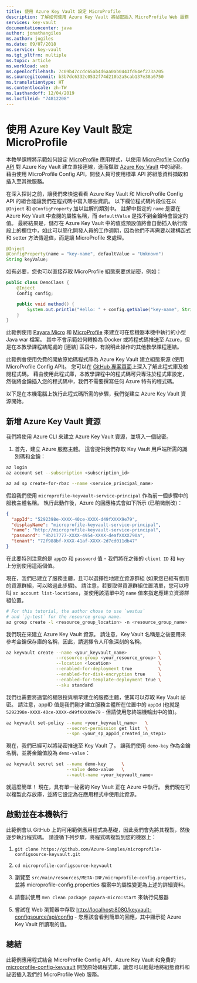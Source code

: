 ```yaml
---
title: 使用 Azure Key Vault 設定 MicroProfile
description: 了解如何使用 Azure Key Vault 將祕密插入 MicroProfile Web 服務
services: key-vault
documentationcenter: java
author: jonathangiles
ms.author: jogiles
ms.date: 09/07/2018
ms.service: key-vault
ms.tgt_pltfrm: multiple
ms.topic: article
ms.workload: web
ms.openlocfilehash: 7c09b47ccdc65ab4d6aa0ab0443fd64ef273a205
ms.sourcegitcommit: b3b7dc6332c0532f74d210b2a5cab137e38a6750
ms.translationtype: HT
ms.contentlocale: zh-TW
ms.lasthandoff: 12/04/2019
ms.locfileid: "74812208"
---
```

# <a name="configure-microprofile-with-azure-key-vault"></a>使用 Azure Key Vault 設定 MicroProfile

本教學課程將示範如何設定 [MicroProfile](http://microprofile.io) 應用程式，以使用 [MicroProfile Config API](https://microprofile.io/project/eclipse/microprofile-config) 對 Azure Key Vault 建立直接連線，進而擷取 [Azure Key Vault](https://azure.microsoft.com/services/key-vault/) 中的祕密。 藉由使用 MicroProfile Config API，開發人員可使用標準 API 將組態資料擷取和插入至其微服務。

在深入探討之前，讓我們來快速看看 Azure Key Vault 和 MicroProfile Config API 的組合能讓我們在程式碼中寫入哪些資訊。 以下欄位程式碼片段位在以 `@Inject` 和 `@ConfigProperty` 加以註解的類別中。 註解中指定的 `name` 是要在 Azure Key Vault 中查閱的屬性名稱，而 `defaultValue` 是找不到金鑰時會設定的值。 最終結果是，儲存在 Azure Key Vault 中的值或預設值將會自動插入執行階段上的欄位中，如此可以簡化開發人員的工作週期，因為他們不再需要以建構函式和 setter 方法傳遞值，而是讓 MicroProfile 來處理。

```java
@Inject
@ConfigProperty(name = "key-name", defaultValue = "Unknown")
String keyValue;
```

如有必要，您也可以直接存取 MicroProfile 組態來要求祕密，例如：

```java
public class DemoClass {
    @Inject
    Config config;

    public void method() {
        System.out.println("Hello: " + config.getValue("key-name", String.class));
    }
}
```

此範例使用 [Payara Micro](https://www.payara.fish/payara_micro) 和 [MicroProfile](https://microprofile.io/) 來建立可在您機器本機中執行的小型 Java war 檔案。 其中不會示範如何轉換為 Docker 或將程式碼推送至 Azure，但是在本教學課程結尾處的 [連結] 區段中，有說明此操作的其他教學課程連結。

此範例會使用免費的開放原始碼程式庫為 Azure Key Vault 建立組態來源 (使用 MicroProfile Config API)。 您可以在 [GitHub 專案頁面](https://github.com/Azure/azure-microprofile/tree/master/microprofile-config-keyvault)上深入了解此程式庫及檢閱程式碼。 藉由使用此程式庫，本教學課程中的程式碼可只專注於程式庫設定，然後將金鑰插入您的程式碼中，我們不需要撰寫任何 Azure 特有的程式碼。

以下是在本機電腦上執行此程式碼所需的步驟，我們從建立 Azure Key Vault 資源開始。

## <a name="creating-an-azure-key-vault-resource"></a>新增 Azure Key Vault 資源

我們將使用 Azure CLI 來建立 Azure Key Vault 資源，並填入一個祕密。

1. 首先，建立 Azure 服務主體。 這會提供我們存取 Key Vault 用戶端所需的識別碼和金鑰：

```bash
az login
az account set --subscription <subscription_id>

az ad sp create-for-rbac --name <service_principal_name>
```

假設我們使用 `microprofile-keyvault-service-principal` 作為前一個步驟中的服務主體名稱。 執行此動作後，Azure 的回應格式會如下所示 (已稍微刪改)：

```json
{
  "appId": "5292398e-XXXX-40ce-XXXX-d49fXXXX9e79",
  "displayName": "microprofile-keyvault-service-principal",
  "name": "http://microprofile-keyvault-service-principal",
  "password": "9b217777-XXXX-4954-XXXX-deafXXXX790a",
  "tenant": "72f988bf-XXXX-41af-XXXX-2d7cd011db47"
}
```

在此要特別注意的是 `appID` 和 `password` 值 - 我們將在之後的 `client ID` 和 `key` 上分別使用這兩個值。

現在，我們已建立了服務主體，且可以選擇性地建立資源群組 (如果您已經有想用的資源群組，可以略過此步驟)。 請注意，若要取得資源群組位置清單，您可以呼叫 `az account list-locations`，並使用該清單中的 `name` 值來指定應建立資源群組位置。

```bash
# For this tutorial, the author chose to use `westus`
# and `jg-test` for the resource group name.
az group create -l <resource_group_location> -n <resource_group_name>
```

我們現在來建立 Azure Key Vault 資源。 請注意，Key Vault 名稱是之後要用來參考金鑰保存庫的名稱，因此，請選擇令人印象深刻的名稱。

```bash
az keyvault create --name <your_keyvault_name>            \
                   --resource-group <your_resource_group> \
                   --location <location>                  \
                   --enabled-for-deployment true          \
                   --enabled-for-disk-encryption true     \
                   --enabled-for-template-deployment true \
                   --sku standard
```

我們也需要將適當的權限授與稍早建立的服務主體，使其可以存取 Key Vault 祕密。 請注意，appID 值是我們剛才建立服務主體所在位置中的 `appId` (也就是 `5292398e-XXXX-40ce-XXXX-d49fXXXX9e79` - 但請使用您終端機輸出中的值)。

```bash
az keyvault set-policy --name <your_keyvault_name>   \
                       --secret-permission get list  \
                       --spn <your_sp_appId_created_in_step1>
```

現在，我們已經可以將祕密推送至 Key Vault 了。 讓我們使用 `demo-key` 作為金鑰名稱，並將金鑰值設為 `demo-value`：

```bash
az keyvault secret set --name demo-key      \
                       --value demo-value   \
                       --vault-name <your_keyvault_name>  
```

就這麼簡單！ 現在，具有單一祕密的 Key Vault 正在 Azure 中執行。 我們現在可以複製此存放庫，並將它設定為在應用程式中使用此資源。

## <a name="getting-up-and-running-locally"></a>啟動並在本機執行

此範例會以 GitHub 上的可用範例應用程式為基礎，因此我們會先將其複製，然後逐步執行程式碼。 請遵循下列步驟，將程式碼複製到您的機器上：

1. `git clone https://github.com/Azure-Samples/microprofile-configsource-keyvault.git`

1. `cd microprofile-configsource-keyvault`

1. 瀏覽至 `src/main/resources/META-INF/microprofile-config.properties`，並將 microprofile-config.properties 檔案中的屬性變更為上述的詳細資料。

1. 請嘗試使用 `mvn clean package payara-micro:start` 來執行伺服器

1. 嘗試在 Web 瀏覽器中存取 [http://localhost:8080/keyvault-configsource/api/config](http://localhost:8080/keyvault-configsource/api/config) - 您應該會看到簡單的回應，其中顯示從 Azure Key Vault 所讀取的值。

## <a name="summary"></a>總結

此範例應用程式結合 MicroProfile Config API、Azure Key Vault 和免費的 [microprofile-config-keyvault](https://github.com/Azure/azure-microprofile/tree/master/microprofile-config-keyvault) 開放原始碼程式庫，讓您可以輕鬆地將組態資料和祕密插入我們的 MicroProfile Web 服務。
